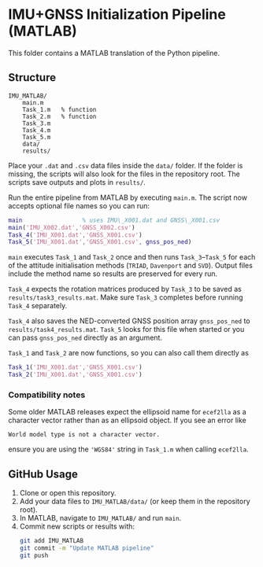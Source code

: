 # IMU+GNSS Initialization Pipeline (MATLAB)

This folder contains a MATLAB translation of the Python pipeline.

## Structure

```
IMU_MATLAB/
    main.m
    Task_1.m   % function
    Task_2.m   % function
    Task_3.m
    Task_4.m
    Task_5.m
    data/
    results/
```

Place your `.dat` and `.csv` data files inside the `data/` folder. If the folder is
missing, the scripts will also look for the files in the repository root. The
scripts save outputs and plots in `results/`.

Run the entire pipeline from MATLAB by executing `main.m`. The script now
accepts optional file names so you can run:

```matlab
main                 % uses IMU\_X001.dat and GNSS\_X001.csv
main('IMU_X002.dat','GNSS_X002.csv')
Task_4('IMU_X001.dat','GNSS_X001.csv')
Task_5('IMU_X001.dat','GNSS_X001.csv', gnss_pos_ned)
```

`main` executes `Task_1` and `Task_2` once and then runs `Task_3`–`Task_5`
for each of the attitude initialisation methods (`TRIAD`, `Davenport` and
`SVD`). Output files include the method name so results are preserved for
every run.

`Task_4` expects the rotation matrices produced by `Task_3` to be saved as
`results/task3_results.mat`. Make sure `Task_3` completes before running
`Task_4` separately.

`Task_4` also saves the NED-converted GNSS position array `gnss_pos_ned` to
`results/task4_results.mat`.
`Task_5` looks for this file when started or you can pass `gnss_pos_ned`
directly as an argument.

`Task_1` and `Task_2` are now functions, so you can also call them directly as
```matlab
Task_1('IMU_X001.dat','GNSS_X001.csv')
Task_2('IMU_X001.dat','GNSS_X001.csv')
```

### Compatibility notes

Some older MATLAB releases expect the ellipsoid name for `ecef2lla` as a
character vector rather than as an ellipsoid object. If you see an error like
```
World model type is not a character vector.
```
ensure you are using the `'WGS84'` string in `Task_1.m` when calling
`ecef2lla`.

## GitHub Usage

1. Clone or open this repository.
2. Add your data files to `IMU_MATLAB/data/` (or keep them in the repository
   root).
3. In MATLAB, navigate to `IMU_MATLAB/` and run `main`.
4. Commit new scripts or results with:
   ```bash
   git add IMU_MATLAB
   git commit -m "Update MATLAB pipeline"
   git push
   ```
